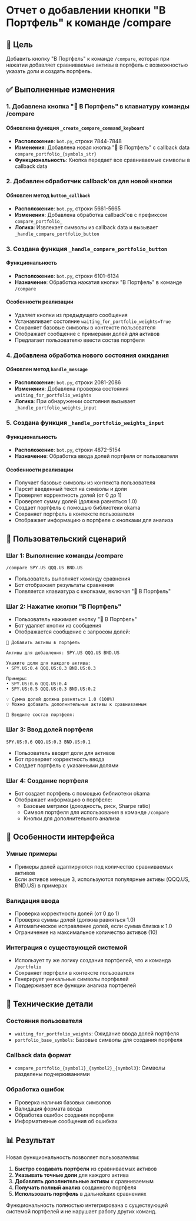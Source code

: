 # Отчет о добавлении кнопки "В Портфель" к команде /compare

## 🎯 Цель
Добавить кнопку "В Портфель" к команде `/compare`, которая при нажатии добавляет сравниваемые активы в портфель с возможностью указать доли и создать портфель.

## ✅ Выполненные изменения

### 1. Добавлена кнопка "💼 В Портфель" в клавиатуру команды /compare

#### Обновлена функция `_create_compare_command_keyboard`
- **Расположение**: `bot.py`, строки 7844-7848
- **Изменения**: Добавлена новая кнопка "💼 В Портфель" с callback data `compare_portfolio_{symbols_str}`
- **Функциональность**: Кнопка передает все сравниваемые символы в callback data

### 2. Добавлен обработчик callback'ов для новой кнопки

#### Обновлен метод `button_callback`
- **Расположение**: `bot.py`, строки 5661-5665
- **Изменения**: Добавлена обработка callback'ов с префиксом `compare_portfolio_`
- **Логика**: Извлекает символы из callback data и вызывает `_handle_compare_portfolio_button`

### 3. Создана функция `_handle_compare_portfolio_button`

#### Функциональность
- **Расположение**: `bot.py`, строки 6101-6134
- **Назначение**: Обработка нажатия кнопки "В Портфель" в команде `/compare`

#### Особенности реализации
- Удаляет кнопки из предыдущего сообщения
- Устанавливает состояние `waiting_for_portfolio_weights=True`
- Сохраняет базовые символы в контексте пользователя
- Отображает сообщение с примерами долей для активов
- Предлагает пользователю ввести состав портфеля

### 4. Добавлена обработка нового состояния ожидания

#### Обновлен метод `handle_message`
- **Расположение**: `bot.py`, строки 2081-2086
- **Изменения**: Добавлена проверка состояния `waiting_for_portfolio_weights`
- **Логика**: При обнаружении состояния вызывает `_handle_portfolio_weights_input`

### 5. Создана функция `_handle_portfolio_weights_input`

#### Функциональность
- **Расположение**: `bot.py`, строки 4872-5154
- **Назначение**: Обработка ввода долей портфеля от пользователя

#### Особенности реализации
- Получает базовые символы из контекста пользователя
- Парсит введенный текст на символы и доли
- Проверяет корректность долей (от 0 до 1)
- Проверяет сумму долей (должна равняться 1.0)
- Создает портфель с помощью библиотеки okama
- Сохраняет портфель в контексте пользователя
- Отображает информацию о портфеле с кнопками для анализа

## 🔄 Пользовательский сценарий

### Шаг 1: Выполнение команды /compare
```
/compare SPY.US QQQ.US BND.US
```
- Пользователь выполняет команду сравнения
- Бот отображает результаты сравнения
- Появляется клавиатура с кнопками, включая "💼 В Портфель"

### Шаг 2: Нажатие кнопки "В Портфель"
- Пользователь нажимает кнопку "💼 В Портфель"
- Бот удаляет кнопки из сообщения
- Отображается сообщение с запросом долей:
```
💼 Добавить активы в портфель

Активы для добавления: SPY.US QQQ.US BND.US

Укажите доли для каждого актива:
• SPY.US:0.4 QQQ.US:0.3 BND.US:0.3

Примеры:
• SPY.US:0.6 QQQ.US:0.4
• SPY.US:0.5 QQQ.US:0.3 BND.US:0.2

💡 Сумма долей должна равняться 1.0 (100%)
💡 Можно добавить дополнительные активы к сравниваемым

💬 Введите состав портфеля:
```

### Шаг 3: Ввод долей портфеля
```
SPY.US:0.6 QQQ.US:0.3 BND.US:0.1
```
- Пользователь вводит доли для активов
- Бот проверяет корректность ввода
- Создает портфель с указанными долями

### Шаг 4: Создание портфеля
- Бот создает портфель с помощью библиотеки okama
- Отображает информацию о портфеле:
  - Базовые метрики (доходность, риск, Sharpe ratio)
  - Символ портфеля для использования в команде `/compare`
  - Кнопки для дополнительного анализа

## 🎨 Особенности интерфейса

### Умные примеры
- Примеры долей адаптируются под количество сравниваемых активов
- Если активов меньше 3, используются популярные активы (QQQ.US, BND.US) в примерах

### Валидация ввода
- Проверка корректности долей (от 0 до 1)
- Проверка суммы долей (должна равняться 1.0)
- Автоматическое исправление долей, если сумма близка к 1.0
- Ограничение на максимальное количество активов (10)

### Интеграция с существующей системой
- Использует ту же логику создания портфелей, что и команда `/portfolio`
- Сохраняет портфели в контексте пользователя
- Генерирует уникальные символы портфелей
- Поддерживает все функции анализа портфелей

## 🔧 Технические детали

### Состояния пользователя
- `waiting_for_portfolio_weights`: Ожидание ввода долей портфеля
- `portfolio_base_symbols`: Базовые символы для создания портфеля

### Callback data формат
- `compare_portfolio_{symbol1}_{symbol2}_{symbol3}`: Символы разделены подчеркиваниями

### Обработка ошибок
- Проверка наличия базовых символов
- Валидация формата ввода
- Обработка ошибок создания портфеля
- Информативные сообщения об ошибках

## 📊 Результат

Новая функциональность позволяет пользователям:
1. **Быстро создавать портфели** из сравниваемых активов
2. **Указывать точные доли** для каждого актива
3. **Добавлять дополнительные активы** к сравниваемым
4. **Получать полный анализ** созданного портфеля
5. **Использовать портфель** в дальнейших сравнениях

Функциональность полностью интегрирована с существующей системой портфелей и не нарушает работу других команд.
